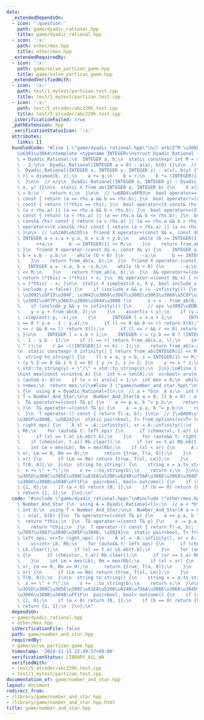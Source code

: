 ```yaml
---
data:
  _extendedDependsOn:
  - icon: ':question:'
    path: game/dyadic_rational.hpp
    title: game/dyadic_rational.hpp
  - icon: ':x:'
    path: other/mex.hpp
    title: other/mex.hpp
  _extendedRequiredBy:
  - icon: ':x:'
    path: game/solve_partizan_game.hpp
    title: game/solve_partizan_game.hpp
  _extendedVerifiedWith:
  - icon: ':x:'
    path: test/1_mytest/partizan.test.cpp
    title: test/1_mytest/partizan.test.cpp
  - icon: ':x:'
    path: test/5_atcoder/abc229h.test.cpp
    title: test/5_atcoder/abc229h.test.cpp
  _isVerificationFailed: true
  _pathExtension: hpp
  _verificationStatusIcon: ':x:'
  attributes:
    links: []
  bundledCode: "#line 1 \"game/dyadic_rational.hpp\"\n// a+b/2^M \u306E\u5F62\u3067\
    \u6301\u3064\ntemplate <typename INTEGER>\nstruct Dyadic_Rational {\n  using X\
    \ = Dyadic_Rational;\n  INTEGER a, b;\n  static constexpr int M = std::numeric_limits<INTEGER>::digits\
    \ - 2;\n\n  Dyadic_Rational(INTEGER a = 0) : a(a), b(0) {}\n\n  // x + y / z\n\
    \  Dyadic_Rational(INTEGER x, INTEGER y, INTEGER z) : a(x), b(y) {\n    auto [q,\
    \ r] = divmod(b, z);\n    a += q;\n    b = r;\n    b *= (INTEGER(1) << M) / z;\n\
    \  }\n\n  // x/y\n  Dyadic_Rational(INTEGER x, INTEGER y) : Dyadic_Rational(0,\
    \ x, y) {}\n\n  static X from_ab(INTEGER a, INTEGER b) {\n    X x(a);\n    x.b\
    \ = b;\n    return x;\n  }\n\n  // \u6BD4\u8F03\n  bool operator==(X const& rhs)\
    \ const { return (a == rhs.a && b == rhs.b); }\n  bool operator!=(X const& rhs)\
    \ const { return !(*this == rhs); }\n  bool operator<(X const& rhs) const { return\
    \ (a < rhs.a) || (a == rhs.a && b < rhs.b); }\n  bool operator<=(X const& rhs)\
    \ const { return (a < rhs.a) || (a == rhs.a && b <= rhs.b); }\n  bool operator>(X\
    \ const& rhs) const { return (a > rhs.a) || (a == rhs.a && b > rhs.b); }\n  bool\
    \ operator>=(X const& rhs) const { return (a > rhs.a) || (a == rhs.a && b >= rhs.b);\
    \ }\n\n  // \u52A0\u6CD5\n  friend X operator+(const X& x, const X& y) {\n   \
    \ INTEGER a = x.a + y.a, b = x.b + y.b;\n    while (b >= INTEGER(1) << M) {\n\
    \      ++a;\n      b -= INTEGER(1) << M;\n    }\n    return from_ab(a, b);\n \
    \ }\n  friend X operator-(const X& x, const X& y) {\n    INTEGER a = x.a - y.a,\
    \ b = x.b - y.b;\n    while (b < 0) {\n      --a;\n      b += INTEGER(1) << M;\n\
    \    }\n    return from_ab(a, b);\n  }\n  friend X operator-(const X& x) {\n \
    \   INTEGER a = -x.a, b = -x.b;\n    while (b < 0) {\n      --a;\n      b += INTEGER(1)\
    \ << M;\n    }\n    return from_ab(a, b);\n  }\n  X& operator+=(const X& x) {\
    \ return (*this) = (*this) + x; }\n  X& operator-=(const X& x) { return (*this)\
    \ = (*this) - x; }\n\n  static X simplest(X x, X y, bool include_x = false, bool\
    \ include_y = false) {\n    if (include_x && x != -infinity()) {\n      // eps\
    \ \u3092\u5F15\u304F, \u3042\u3068\u3067\u3082\u3063\u3068\u5C0F\u3055\u3044 eps\
    \ \u3092\u4F7F\u3063\u3066\u3044\u308B !\n      x = x - from_ab(0, 2);\n    }\n\
    \    if (include_y && y != infinity()) {\n      // eps \u3092\u8DB3\u3059\n  \
    \    y = y + from_ab(0, 2);\n    }\n    assert(x < y);\n    if (y.a < 0) return\
    \ -simplest(-y, -x);\n    {\n      INTEGER l = x.a + 1;\n      INTEGER r = (y.b\
    \ == 0 ? y.a - 1 : y.a);\n      if (l <= 0 && 0 <= r) return X(0);\n      if (l\
    \ <= r && 0 <= l) return X(l);\n      if (l <= r && r <= 0) return X(r);\n   \
    \ }\n\n    INTEGER l = x.b + 1;\n    INTEGER r = (y.b == 0 ? (INTEGER(1) << M)\
    \ - 1 : y.b - 1);\n    if (l == r) return from_ab(x.a, l);\n    int k = topbit(l\
    \ ^ r);\n    r &= ~((INTEGER(1) << k) - 1);\n    return from_ab(x.a, r);\n  }\n\
    \n  static constexpr X infinity() { return from_ab(INTEGER(1) << M, 0); }\n\n\
    \  string to_string() {\n    ll x = a, y = b, z = INTEGER(1) << M;\n    while\
    \ (y % 2 == 0 && z % 2 == 0) { y /= 2, z /= 2; }\n    y += x * z;\n    return\
    \ std::to_string(y) + \"/\" + std::to_string(z);\n  }\n};\n#line 1 \"other/mex.hpp\"\
    \nint mex(const vc<int>& A) {\n  int n = len(A);\n  vc<bool> aru(n + 1);\n  for\
    \ (auto& x: A)\n    if (x < n) aru[x] = 1;\n  int mex = 0;\n  while (aru[mex])\
    \ ++mex;\n  return mex;\n}\n#line 3 \"game/number_and_star.hpp\"\n\nstruct Number_And_Star\
    \ {\n  using A = Dyadic_Rational<ll>;\n  // a + *b\n  A a;\n  int b;\n  using\
    \ T = Number_And_Star;\n\n  Number_And_Star(A a = 0, ll b = 0) : a(a), b(b) {}\n\
    \  T& operator+=(const T& p) {\n    a += p.a, b ^= p.b;\n    return *this;\n \
    \ }\n  T& operator-=(const T& p) {\n    a -= p.a, b ^= p.b;\n    return *this;\n\
    \  }\n  T operator-() const { return T(-a, b); }\n\n  // {\u8A08\u7B97\u3067\u304D\
    \u305F\u304B, \u5024}\n  static pair<bool, T> from_options(vc<T> left_ops, vc<T>\
    \ right_ops) {\n    A xl = -A::infinity(), xr = A::infinity();\n    vc<int> Lb,\
    \ Rb;\n    for (auto&& t: left_ops) {\n      if (chmax(xl, t.a)) Lb.clear();\n\
    \      if (xl == t.a) Lb.eb(t.b);\n    }\n    for (auto&& t: right_ops) {\n  \
    \    if (chmin(xr, t.a)) Rb.clear();\n      if (xr == t.a) Rb.eb(t.b);\n    }\n\
    \    int Lm = mex(Lb), Rm = mex(Rb);\n    if (xl < xr) {\n      A a = A::simplest(xl,\
    \ xr, Lm == 0, Rm == 0);\n      return {true, T(a, 0)};\n    }\n    if (xl ==\
    \ xr) {\n      if (Lm == Rm) return {true, T(xl, Lm)};\n    }\n    return {false,\
    \ T(0, 0)};\n  }\n\n  string to_string() {\n    string x = a.to_string();\n  \
    \  x += \" + *\";\n    x += ::to_string(b);\n    return x;\n  }\n\n  // L, R \u306F\
    \u305D\u308C\u305E\u308C\u81EA\u5206\u624B\u756A\u306E\u3068\u304D\u306B\u52DD\
    \u3066\u308B\u304B\uFF1F\n  pair<bool, bool> outcome() {\n    if (a > 0) return\
    \ {1, 0};\n    if (a < 0) return {0, 1};\n    if (b == 0) return {0, 0};\n   \
    \ return {1, 1};\n  }\n};\n"
  code: "#include \"game/dyadic_rational.hpp\"\n#include \"other/mex.hpp\"\n\nstruct\
    \ Number_And_Star {\n  using A = Dyadic_Rational<ll>;\n  // a + *b\n  A a;\n \
    \ int b;\n  using T = Number_And_Star;\n\n  Number_And_Star(A a = 0, ll b = 0)\
    \ : a(a), b(b) {}\n  T& operator+=(const T& p) {\n    a += p.a, b ^= p.b;\n  \
    \  return *this;\n  }\n  T& operator-=(const T& p) {\n    a -= p.a, b ^= p.b;\n\
    \    return *this;\n  }\n  T operator-() const { return T(-a, b); }\n\n  // {\u8A08\
    \u7B97\u3067\u304D\u305F\u304B, \u5024}\n  static pair<bool, T> from_options(vc<T>\
    \ left_ops, vc<T> right_ops) {\n    A xl = -A::infinity(), xr = A::infinity();\n\
    \    vc<int> Lb, Rb;\n    for (auto&& t: left_ops) {\n      if (chmax(xl, t.a))\
    \ Lb.clear();\n      if (xl == t.a) Lb.eb(t.b);\n    }\n    for (auto&& t: right_ops)\
    \ {\n      if (chmin(xr, t.a)) Rb.clear();\n      if (xr == t.a) Rb.eb(t.b);\n\
    \    }\n    int Lm = mex(Lb), Rm = mex(Rb);\n    if (xl < xr) {\n      A a = A::simplest(xl,\
    \ xr, Lm == 0, Rm == 0);\n      return {true, T(a, 0)};\n    }\n    if (xl ==\
    \ xr) {\n      if (Lm == Rm) return {true, T(xl, Lm)};\n    }\n    return {false,\
    \ T(0, 0)};\n  }\n\n  string to_string() {\n    string x = a.to_string();\n  \
    \  x += \" + *\";\n    x += ::to_string(b);\n    return x;\n  }\n\n  // L, R \u306F\
    \u305D\u308C\u305E\u308C\u81EA\u5206\u624B\u756A\u306E\u3068\u304D\u306B\u52DD\
    \u3066\u308B\u304B\uFF1F\n  pair<bool, bool> outcome() {\n    if (a > 0) return\
    \ {1, 0};\n    if (a < 0) return {0, 1};\n    if (b == 0) return {0, 0};\n   \
    \ return {1, 1};\n  }\n};\n"
  dependsOn:
  - game/dyadic_rational.hpp
  - other/mex.hpp
  isVerificationFile: false
  path: game/number_and_star.hpp
  requiredBy:
  - game/solve_partizan_game.hpp
  timestamp: '2024-11-11 22:49:57+09:00'
  verificationStatus: LIBRARY_ALL_WA
  verifiedWith:
  - test/5_atcoder/abc229h.test.cpp
  - test/1_mytest/partizan.test.cpp
documentation_of: game/number_and_star.hpp
layout: document
redirect_from:
- /library/game/number_and_star.hpp
- /library/game/number_and_star.hpp.html
title: game/number_and_star.hpp
---
```

